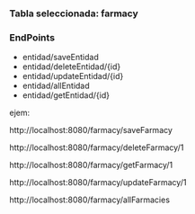 ### Tabla seleccionada: farmacy

### EndPoints
- entidad/saveEntidad
- entidad/deleteEntidad/{id}
- entidad/updateEntidad/{id}
- entidad/allEntidad
- entidad/getEntidad/{id}
  
ejem: 

http://localhost:8080/farmacy/saveFarmacy

http://localhost:8080/farmacy/deleteFarmacy/1

http://localhost:8080/farmacy/getFarmacy/1

http://localhost:8080/farmacy/updateFarmacy/1

http://localhost:8080/farmacy/allFarmacies

